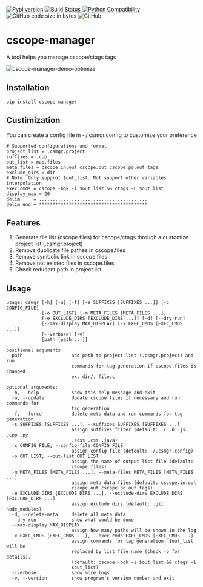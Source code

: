 [![Pypi version](https://img.shields.io/pypi/v/cscope-manager)](https://pypi.org/project/cscope-manager/)
[![Build Status](https://travis-ci.com/susu9/cscope-manager.svg?branch=master)](https://travis-ci.com/susu9/cscope-manager)
[![Python Compatibility](https://img.shields.io/pypi/pyversions/cscope-manager)](https://travis-ci.com/susu9/cscope-manager)
![GitHub code size in bytes](https://img.shields.io/github/languages/code-size/susu9/cscope-manager.svg)
![GitHub](https://img.shields.io/github/license/susu9/cscope-manager.svg)
# cscope-manager
A tool helps you manage cscope/ctags tags

![cscope-manager-demo-optimize](https://user-images.githubusercontent.com/6793352/90322843-1f8b9900-df0e-11ea-9153-be870f22d25a.gif)

## Installation
```shell
pip install cscope-manager
```

## Custimization
You can create a config file in ~/.csmgr.config to customize your preference
```
# Supported configurations and format
project_list = .csmgr.project
suffixes = .cpp
out_list = map.files
meta_files = cscope.in.out cscope.out cscope.po.out tags
exclude_dirs = dir
# Note: Only supprot $out_list. Not support other variables interpolation
exec_cmds = cscope -bqk -i $out_list && ctags -L $out_list
display_max = 20
delim     = ........................................
delim_end = ****************************************
```

## Features
1. Generate file list (cscope.files) for cscope/ctags through a customize project list (.csmgr.project)
2. Remove duplicate file pathes in cscope.files
3. Remove symbolic link in cscope.files
4. Remove not existed files in cscope.files
5. Check redudant path in project list

## Usage
```
usage: csmgr [-h] [-u] [-f] [-s SUFFIXES [SUFFIXES ...]] [-c CONFIG_FILE]
             [-o OUT_LIST] [-m META_FILES [META_FILES ...]]
             [-e EXCLUDE_DIRS [EXCLUDE_DIRS ...]] [-d] [--dry-run]
             [--max-display MAX_DISPLAY] [-x EXEC_CMDS [EXEC_CMDS ...]]
             [--verbose] [-v]
             [path [path ...]]

positional arguments:
  path                  add path to project list (.csmgr.project) and run
                        commands for tag generation if cscope.files is changed
                        ex. dir/, file.c

optional arguments:
  -h, --help            show this help message and exit
  -u, --update          Update cscope.files if necessary and run commands for
                        tag generation
  -f, --force           delete meta data and run commands for tag generation
  -s SUFFIXES [SUFFIXES ...], --suffixes SUFFIXES [SUFFIXES ...]
                        assign suffixes filter (default: .c .h .js .cpp .py
                        .scss .css .java)
  -c CONFIG_FILE, --config-file CONFIG_FILE
                        assign config file (default: ~/.csmgr.config)
  -o OUT_LIST, --out-list OUT_LIST
                        assign the name of output list file (default:
                        cscope.files)
  -m META_FILES [META_FILES ...], --meta-files META_FILES [META_FILES ...]
                        assign meta data files (default: cscope.in.out
                        cscope.out cscope.po.out tags)
  -e EXCLUDE_DIRS [EXCLUDE_DIRS ...], --exclude-dirs EXCLUDE_DIRS [EXCLUDE_DIRS ...]
                        assign exclude dirs (default: .git node_modules)
  -d, --delete-meta     delete all meta data
  --dry-run             show what would be done
  --max-display MAX_DISPLAY
                        assign how many paths will be shown in the log
  -x EXEC_CMDS [EXEC_CMDS ...], --exec-cmds EXEC_CMDS [EXEC_CMDS ...]
                        assign commands for tag generation. $out_list will be
                        replaced by list file name (check -o for details).
                        (default: cscope -bqk -i $out_list && ctags -L
                        $out_list)
  --verbose             show more logs
  -v, --version         show program's version number and exit
```
